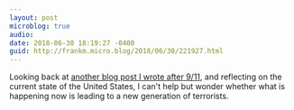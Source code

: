 ```yaml
---
layout: post
microblog: true
audio: 
date: 2018-06-30 18:19:27 -0400
guid: http://frankm.micro.blog/2018/06/30/221927.html
---
```

Looking back at [another blog post I wrote after 9/11](http://web.archive.org/web/20021016214953/http://fmcpherson.weblogger.com/2001/09/22), and reflecting on the current state of the United States, I can't help but wonder whether what is happening now is leading to a new generation of terrorists. 
